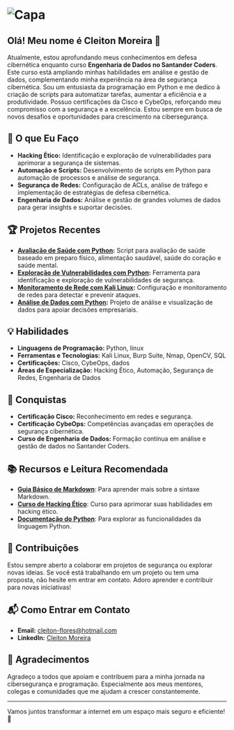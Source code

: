 # ![Capa](https://acaditi.com.br/wp-content/uploads/2021/05/hacker-etico-vs-hacker-mal.jpg)

## Olá! Meu nome é Cleiton Moreira 👋

Atualmente, estou aprofundando meus conhecimentos em defesa cibernética enquanto curso **Engenharia de Dados no Santander Coders**. Este curso está ampliando minhas habilidades em análise e gestão de dados, complementando minha experiência na área de segurança cibernética. Sou um entusiasta da programação em Python e me dedico à criação de scripts para automatizar tarefas, aumentar a eficiência e a produtividade. Possuo certificações da Cisco e CybeOps, reforçando meu compromisso com a segurança e a excelência. Estou sempre em busca de novos desafios e oportunidades para crescimento na cibersegurança.

## 🚀 O que Eu Faço

- **Hacking Ético:** Identificação e exploração de vulnerabilidades para aprimorar a segurança de sistemas.
- **Automação e Scripts:** Desenvolvimento de scripts em Python para automação de processos e análise de segurança.
- **Segurança de Redes:** Configuração de ACLs, análise de tráfego e implementação de estratégias de defesa cibernética.
- **Engenharia de Dados:** Análise e gestão de grandes volumes de dados para gerar insights e suportar decisões.

## 🏆 Projetos Recentes

- **[Avaliação de Saúde com Python](https://github.com/usuario/projeto-saude):** Script para avaliação de saúde baseado em preparo físico, alimentação saudável, saúde do coração e saúde mental.
- **[Exploração de Vulnerabilidades com Python](https://github.com/usuario/exploracao-vulnerabilidades):** Ferramenta para identificação e exploração de vulnerabilidades de segurança.
- **[Monitoramento de Rede com Kali Linux](https://github.com/usuario/monitoramento-rede):** Configuração e monitoramento de redes para detectar e prevenir ataques.
- **[Análise de Dados com Python](https://github.com/usuario/analise-dados):** Projeto de análise e visualização de dados para apoiar decisões empresariais.

## 💡 Habilidades

- **Linguagens de Programação:** Python, linux
- **Ferramentas e Tecnologias:** Kali Linux, Burp Suite, Nmap, OpenCV, SQL
- **Certificações:** Cisco, CybeOps, dados
- **Áreas de Especialização:** Hacking Ético, Automação, Segurança de Redes, Engenharia de Dados

## 🌟 Conquistas

- **Certificação Cisco:** Reconhecimento em redes e segurança.
- **Certificação CybeOps:** Competências avançadas em operações de segurança cibernética.
- **Curso de Engenharia de Dados:** Formação contínua em análise e gestão de dados no Santander Coders.

## 📚 Recursos e Leitura Recomendada

- **[Guia Básico de Markdown](https://www.markdownguide.org/)**: Para aprender mais sobre a sintaxe Markdown.
- **[Curso de Hacking Ético](https://www.udemy.com/course/ethical-hacking/)**: Curso para aprimorar suas habilidades em hacking ético.
- **[Documentação do Python](https://docs.python.org/3/)**: Para explorar as funcionalidades da linguagem Python.

## 🤝 Contribuições

Estou sempre aberto a colaborar em projetos de segurança ou explorar novas ideias. Se você está trabalhando em um projeto ou tem uma proposta, não hesite em entrar em contato. Adoro aprender e contribuir para novas iniciativas!

## 📬 Como Entrar em Contato

- **Email:** cleiton-flores@hotmail.com
- **LinkedIn:** [Cleiton Moreira](www.linkedin.com/in/cleiton-blueteam)

## 🙏 Agradecimentos

Agradeço a todos que apoiam e contribuem para a minha jornada na cibersegurança e programação. Especialmente aos meus mentores, colegas e comunidades que me ajudam a crescer constantemente.

---

Vamos juntos transformar a internet em um espaço mais seguro e eficiente! 🚀



